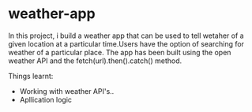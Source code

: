 # weather-app

In this project, i build a weather app that can be used to tell wetaher of a given location at a particular time.Users have the option of searching for weather of a particular place. The app has been built using the open weather API and the fetch(url).then().catch() method.

Things learnt:
* Working with weather API's..
* Apllication logic
